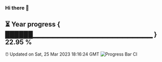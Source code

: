 ### Hi there 👋
⏳ Year progress { ██████▁▁▁▁▁▁▁▁▁▁▁▁▁▁▁▁▁▁▁▁▁▁▁▁ } 22.95 %
---
⏰ Updated on Sat, 25 Mar 2023 18:16:24 GMT
![Progress Bar CI](https://github.com/liununu/liununu/workflows/Progress%20Bar%20CI/badge.svg)
